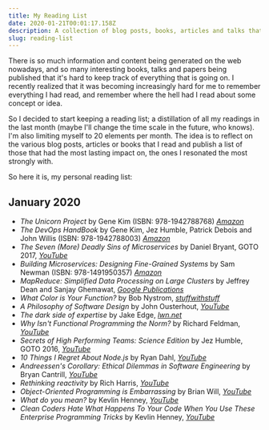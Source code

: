 ```yaml
---
title: My Reading List
date: 2020-01-21T00:01:17.158Z
description: A collection of blog posts, books, articles and talks that have inspired me.
slug: reading-list
---
```


There is so much information and content being generated on the web nowadays,
and so many interesting books, talks and papers being published that it's
hard to keep track of everything that is going on. I recently realized that it
was becoming increasingly hard for me to remember everything I had read, and
remember where the hell had I read about some concept or idea.

So I decided to start keeping a reading list; a distillation of all my readings
in the last month (maybe I'll change the time scale in the future, who knows).
I'm also limiting myself to 20 elements per month. The idea is to reflect on
the various blog posts, articles or books that I read and publish a list of
those that had the most lasting impact on, the ones I resonated the most
strongly with.

So here it is, my personal reading list:

## January 2020

- _The Unicorn Project_ by Gene Kim (ISBN: 978-1942788768) _[Amazon](https://www.amazon.ca/Unicorn-Project-Developers-Disruption-Thriving/dp/1942788762/)_
- _The DevOps HandBook_ by Gene Kim, Jez Humble, Patrick Debois
  and John Willis (ISBN: 978-1942788003) _[Amazon](https://www.amazon.ca/DevOps-Handbook-World-Class-Reliability-Organizations/dp/1942788002/)_
- _The Seven (More) Deadly Sins of Microservices_ by Daniel Bryant, GOTO 2017, _[YouTube](https://www.youtube.com/watch?v=NP189MPfR7Q)_
- _Building Microservices: Designing Fine-Grained Systems_ by Sam Newman (ISBN: 978-1491950357) _[Amazon](https://www.amazon.ca/Building-Microservices-Designing-Fine-Grained-Systems/dp/1491950358/)_
- _MapReduce: Simplified Data Processing on Large Clusters_ by Jeffrey Dean and Sanjay Ghemawat, _[Google Publications](https://research.google/pubs/pub62/)_
- _What Color is Your Function?_ by Bob Nystrom, _[stuffwithstuff](https://journal.stuffwithstuff.com/2015/02/01/what-color-is-your-function/)_
- _A Philosophy of Software Design_ by John Ousterhout, _[YouTube](https://www.youtube.com/watch?v=bmSAYlu0NcY)_
- _The dark side of expertise_ by Jake Edge, _[lwn.net](https://lwn.net/Articles/809556/)_
- _Why Isn't Functional Programming the Norm?_ by Richard Feldman, _[YouTube](https://www.youtube.com/watch?v=QyJZzq0v7Z4)_
- _Secrets of High Performing Teams: Science Edition_ by Jez Humble, GOTO 2016, _[YouTube](https://www.youtube.com/watch?v=EmDtmYwDs50)_
- _10 Things I Regret About Node.js_ by Ryan Dahl, _[YouTube](https://www.youtube.com/watch?v=M3BM9TB-8yA)_
- _Andreessen's Corollary: Ethical Dilemmas in Software Engineering_ by Bryan Cantrill, _[YouTube](https://www.youtube.com/watch?v=0wtvQZijPzg)_
- _Rethinking reactivity_ by Rich Harris, _[YouTube](https://www.youtube.com/watch?v=AdNJ3fydeao)_
- _Object-Oriented Programming is Embarrassing_ by Brian Will, _[YouTube](https://www.youtube.com/watch?v=IRTfhkiAqPw)_
- _What do you mean?_ by Kevlin Henney, _[YouTube](https://www.youtube.com/watch?v=ndnvOElnyUg)_
- _Clean Coders Hate What Happens To Your Code When You Use These Enterprise Programming Tricks_ by Kevlin Henney, _[YouTube](https://www.youtube.com/watch?v=brfqm9k6qzc)_